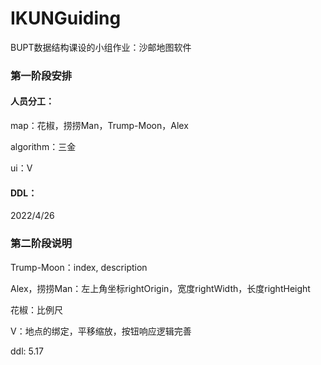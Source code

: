 # IKUNGuiding
BUPT数据结构课设的小组作业：沙邮地图软件


### 第一阶段安排

#### 人员分工：

map：花椒，捞捞Man，Trump-Moon，Alex

algorithm：三金

ui：V

#### DDL：

2022/4/26


### 第二阶段说明

Trump-Moon：index, description

Alex，捞捞Man：左上角坐标rightOrigin，宽度rightWidth，长度rightHeight

花椒：比例尺

V：地点的绑定，平移缩放，按钮响应逻辑完善


ddl: 5.17
